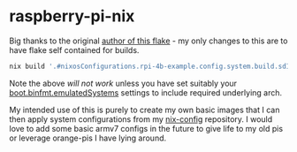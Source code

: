 # raspberry-pi-nix

Big thanks to the original [author of this flake](https://github.com/tstat/raspberry-pi-nix) - my only changes to this are to 
have flake self contained for builds.

```sh
nix build '.#nixosConfigurations.rpi-4b-example.config.system.build.sdImage'
```

Note the above _*will not work*_ unless you have set suitably your [boot.binfmt.emulatedSystems](https://search.nixos.org/options?channel=unstable&show=boot.binfmt.emulatedSystems&from=0&size=50&sort=relevance&type=packages&query=boot.binfmt.emulatedSystems) settings to include required underlying 
arch. 

My intended use of this is purely to create my own basic images that I can then apply
system configurations from my [nix-config](https://github.com/JayRovacsek/nix-config) repository. I would love
to add some basic armv7 configs in the future to give life to my old pis or leverage orange-pis I have lying around.
